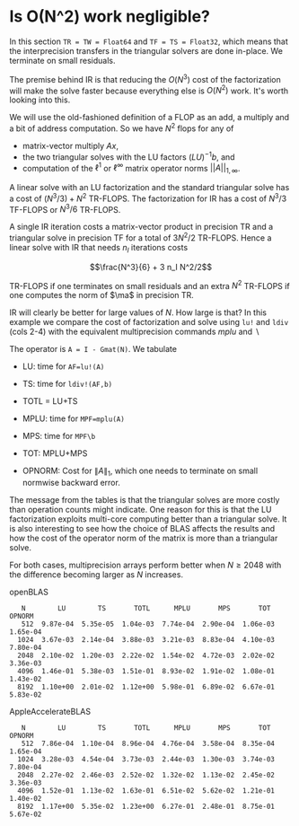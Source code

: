 # Is O(N^2) work negligible?

In this section ```TR = TW = Float64``` and
```TF = TS = Float32```, which means that the interprecision transfers
in the triangular solvers are done in-place. We terminate on small residuals.

The premise behind IR is that reducing the $O(N^3)$ cost of the
factorization will make the solve faster because everything else
is $O(N^2)$ work. It's worth looking into this.

We will use the old-fashioned definition of a FLOP as an add, a multiply
and a bit of address computation. So we have $N^2$ flops for any of

 - matrix-vector multiply $A x$,
 - the two triangular solves with the LU factors $(LU)^{-1} b$, and
 - computation of the $\ell^1$ or $\ell^\infty$ matrix operator norms $|| A ||_{1,\infty}$.

A linear solve with an LU factorization and the standard triangular
solve has a cost of $(N^3/3) + N^2$ TR-FLOPS. The factorization for IR
has a cost of $N^3/3$ TF-FLOPS or $N^3/6$ TR-FLOPS.

A single IR iteration costs a matrix-vector product in precision TR
and a triangular solve in precision TF for a total of
$3 N^2/2$ TR-FLOPS. Hence a linear solve with IR that needs $n_I$ iterations
costs
```math
\frac{N^3}{6} + 3 n_I N^2/2
```
TR-FLOPS if one terminates on small residuals and an extra $N^2$ TR-FLOPS
if one computes the norm of $\ma$ in precision TR.

IR will clearly be better for large values of $N$. How large is that?
In this example we compare the cost of factorization and solve
using ```lu!``` and ```ldiv``` (cols 2-4) with the equivalent multiprecision
commands $mplu$ and $\backslash$

The operator is ```A = I - Gmat(N)```. We tabulate

 - LU: time for ```AF=lu!(A)```

 - TS: time for ```ldiv!(AF,b)```

 - TOTL = LU+TS

 - MPLU: time for ```MPF=mplu(A)```

 - MPS: time for ```MPF\b```

 - TOT: MPLU+MPS

 - OPNORM: Cost for $\| A \|_1$, which one needs to terminate on small normwise backward error.

The message from the tables is that the triangular solves are more costly
than operation counts might indicate. One reason for this is that the
LU factorization exploits multi-core computing better than a triangular
solve. It is also interesting to see how the choice of BLAS affects the
results and how the cost of the operator norm of the matrix is more than
a triangular solve.

For both cases, multiprecision arrays perform better when $N \ge 2048$
with the difference becoming larger as $N$ increases.

openBLAS
```
   N        LU        TS       TOTL      MPLU       MPS       TOT    OPNORM  
   512  9.87e-04  5.35e-05  1.04e-03  7.74e-04  2.90e-04  1.06e-03  1.65e-04 
  1024  3.67e-03  2.14e-04  3.88e-03  3.21e-03  8.83e-04  4.10e-03  7.80e-04 
  2048  2.10e-02  1.20e-03  2.22e-02  1.54e-02  4.72e-03  2.02e-02  3.36e-03 
  4096  1.46e-01  5.38e-03  1.51e-01  8.93e-02  1.91e-02  1.08e-01  1.43e-02 
  8192  1.10e+00  2.01e-02  1.12e+00  5.98e-01  6.89e-02  6.67e-01  5.83e-02 
```

AppleAccelerateBLAS
```
   N        LU        TS       TOTL      MPLU       MPS       TOT    OPNORM  
   512  7.86e-04  1.10e-04  8.96e-04  4.76e-04  3.58e-04  8.35e-04  1.65e-04 
  1024  3.28e-03  4.54e-04  3.73e-03  2.44e-03  1.30e-03  3.74e-03  7.80e-04 
  2048  2.27e-02  2.46e-03  2.52e-02  1.32e-02  1.13e-02  2.45e-02  3.36e-03 
  4096  1.52e-01  1.13e-02  1.63e-01  6.51e-02  5.62e-02  1.21e-01  1.40e-02 
  8192  1.17e+00  5.35e-02  1.23e+00  6.27e-01  2.48e-01  8.75e-01  5.67e-02 
```


